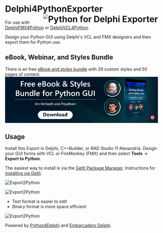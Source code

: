 # Delphi4PythonExporter<a href="https://github.com/Embarcadero/Delphi4PythonExporter/"><img src="https://github.com/Embarcadero/Delphi4PythonExporter/blob/main/images/EmbarcaderoPython(154px).png?raw=true" align="Right" alt="Python for Delphi Exporter"></a>
For use with [DelphiFMX4Python](https://github.com/Embarcadero/DelphiFMX4Python) or [DelphiVCL4Python](https://github.com/Embarcadero/DelphiVCL4Python).

Design your Python GUI using Delphi's VCL and FMX designers and then export them for Python use.

## eBook, Webinar, and Styles Bundle

There is an free [eBook and styles bundle](https://embt.co/PythonGUIBundle) with 29 custom styles and 50 pages of content.
 <a href="https://embt.co/PythonGUIBundle"><img alt="Download the free eBook and Python styles bundle." width="750" src="https://github.com/Embarcadero/PythonFMXBuilder/blob/main/images/30_Banner_Ebook_GGetting Started with Python GUI_830x256.jpg"></a>

## Usage

Install this Export in Delphi, C++Builder, or RAD Studio 11 Alexandria. Design your GUI forms with VCL or FireMonkey (FMX) and then select **Tools** -> **Export to Python**.

The easiest way to install is via the [GetIt Package Manager](https://getitnow.embarcadero.com/?q=Delphi4PythonExporter). Instructions for [installing via GetIt](https://docwiki.embarcadero.com/RADStudio/en/Installing_a_Package_Using_GetIt_Package_Manager). 

![Export2Python](https://github.com/Embarcadero/Delphi4PythonExporter/raw/main/images/Export2Python.png)

![Export2Python](https://github.com/Embarcadero/Delphi4PythonExporter/raw/main/images/ExportCurrentProject.png)

* Text format is easier to edit
* Binary format is more space efficient

![Export2Python](https://github.com/Embarcadero/Delphi4PythonExporter/raw/main/images/ExportForms.png)

Powered by [Python4Delphi](https://github.com/Embarcadero/python4delphi) and [Embarcadero Delphi](https://embarcadero.com/products/delphi).
